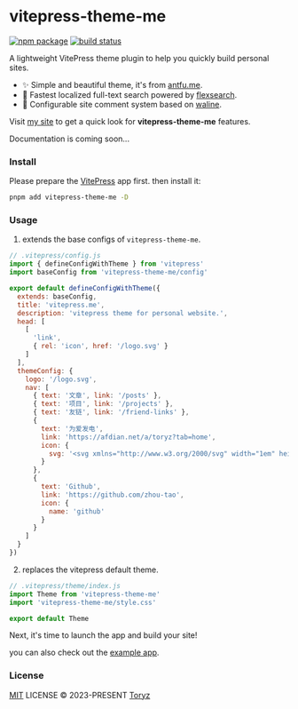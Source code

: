# vitepress-theme-me 

<p>
  <a href="https://npmjs.com/package/vitepress-theme-me"><img src="https://img.shields.io/npm/v/vitepress-theme-me.svg" alt="npm package"></a>
  <a href="https://github.com/zhou-tao/vitepress-theme-me/actions/workflows/ci.yml"><img src="https://github.com/zhou-tao/vitepress-theme-me/actions/workflows/ci.yml/badge.svg?branch=main" alt="build status"></a>
</p>

A lightweight VitePress theme plugin to help you quickly build personal sites.

- :sparkles: Simple and beautiful theme, it's from [antfu.me](https://antfu.me).
- :rocket: Fastest localized full-text search powered by [flexsearch](https://github.com/nextapps-de/flexsearch).
- :speech_balloon: Configurable site comment system based on [waline](https://waline.js.org/).

Visit [my site](https://toryz-me.netlify.app/) to get a quick look for **vitepress-theme-me** features.

Documentation is coming soon...

### Install

Please prepare the [VitePress](https://vitepress.dev/zh/guide/getting-started) app first. then install it:

```bash
pnpm add vitepress-theme-me -D
```

### Usage

1. extends the base configs of `vitepress-theme-me`.

```js
// .vitepress/config.js
import { defineConfigWithTheme } from 'vitepress'
import baseConfig from 'vitepress-theme-me/config'

export default defineConfigWithTheme({
  extends: baseConfig,
  title: 'vitepress.me',
  description: 'vitepress theme for personal website.',
  head: [
    [
      'link',
      { rel: 'icon', href: '/logo.svg' }
    ]
  ],
  themeConfig: {
    logo: '/logo.svg',
    nav: [
      { text: '文章', link: '/posts' },
      { text: '项目', link: '/projects' },
      { text: '友链', link: '/friend-links' },
      {
        text: '为爱发电',
        link: 'https://afdian.net/a/toryz?tab=home',
        icon: {
          svg: '<svg xmlns="http://www.w3.org/2000/svg" width="1em" height="1em" viewBox="0 0 32 32"><path fill="currentColor" d="M11.61 29.92a1 1 0 0 1-.6-1.07L12.83 17H8a1 1 0 0 1-1-1.23l3-13A1 1 0 0 1 11 2h10a1 1 0 0 1 .78.37a1 1 0 0 1 .2.85L20.25 11H25a1 1 0 0 1 .9.56a1 1 0 0 1-.11 1l-13 17A1 1 0 0 1 12 30a1.09 1.09 0 0 1-.39-.08ZM17.75 13l2-9H11.8L9.26 15h5.91l-1.59 10.28L23 13Z"/></svg>'
        }
      },
      {
        text: 'Github',
        link: 'https://github.com/zhou-tao',
        icon: {
          name: 'github'
        }
      }
    ]
  }
})
```

2. replaces the vitepress default theme.

```js
// .vitepress/theme/index.js
import Theme from 'vitepress-theme-me'
import 'vitepress-theme-me/style.css'

export default Theme
```

Next, it's time to launch the app and build your site!

you can also check out the [example app](https://github.com/zhou-tao/vitepress-theme-me/tree/main/example).

### License

[MIT](./LICENSE) LICENSE &copy; 2023-PRESENT [Toryz](https://github.com/zhou-tao)